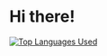 # Hi there! 

<a target="_blank" href="https://githab.com/anuraghazra/github-readme-status" rel="noopener noreferrer">
	<img src="https://github-readme-stats.vercel.app/api/top-langs/?username=exkrae&layout=compact&langs_count=14&theme=vue-dark" alt="Top Languages Used" />
</a>
